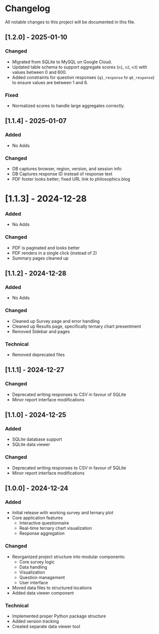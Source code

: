 # Changelog

All notable changes to this project will be documented in this file.

## [1.2.0] - 2025-01-10
### Changed
- Migrated from SQLite to MySQL on Google Cloud.
- Updated table schema to support aggregate scores (`n1`, `n2`, `n3`) with values between 0 and 600.
- Added constraints for question responses (`q1_response` to `q6_response`) to ensure values are between 1 and 6.

### Fixed
- Normalized scores to handle large aggregates correctly.

## [1.1.4] - 2025-01-07
### Added
- No Adds

### Changed
- DB captures browser, region, version, and session info
- DB Captures response ID instead of response text
- PDF footer looks better; fixed URL link to philosophics.blog

# [1.1.3] - 2024-12-28
### Added
- No Adds

### Changed
- PDF is paginated and looks better
- PDF renders in a single click (instead of 2)
- Summary pages cleaned up

## [1.1.2] - 2024-12-28
### Added
- No Adds

### Changed
- Cleaned up Survey page and error handling
- Cleaned up Results page, specifically ternary chart presentment
- Removed Sidebar and pages

### Technical
- Removed deprecated files

## [1.1.1] - 2024-12-27

### Changed
- Deprecated writing responses to CSV in favour of SQLite
- Minor report interface modifications

## [1.1.0] - 2024-12-25
### Added
- SQLite database support
- SQLite data viewer

### Changed
- Deprecated writing responses to CSV in favour of SQLite
- Minor report interface modifications

## [1.0.0] - 2024-12-24
### Added
- Initial release with working survey and ternary plot
- Core application features
  - Interactive questionnaire
  - Real-time ternary chart visualization
  - Response aggregation

### Changed
- Reorganized project structure into modular components:
  - Core survey logic
  - Data handling
  - Visualization
  - Question management
  - User interface
- Moved data files to structured locations
- Added data viewer component

### Technical
- Implemented proper Python package structure
- Added version tracking
- Created separate data viewer tool
